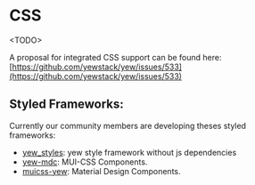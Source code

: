 # CSS

&lt;TODO&gt;

A proposal for integrated CSS support can be found here: [https://github.com/yewstack/yew/issues/533](https://github.com/yewstack/yew/issues/533)

## Styled Frameworks:

Currently our community members are developing theses styled frameworks:

* [yew_styles](https://github.com/spielrs/yew_styles): yew style framework without js dependencies
* [yew-mdc](https://github.com/Follpvosten/yew-mdc): MUI-CSS Components.
* [muicss-yew](https://github.com/AlephAlpha/muicss-yew): Material Design Components.
